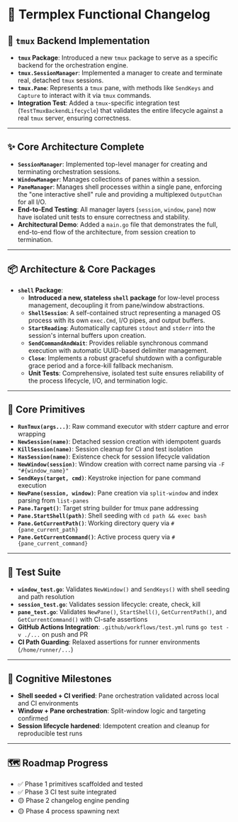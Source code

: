 # 📜 Termplex Functional Changelog

## 🚀 `tmux` Backend Implementation

- **`tmux` Package**: Introduced a new `tmux` package to serve as a specific backend for the orchestration engine.
- **`tmux.SessionManager`**: Implemented a manager to create and terminate real, detached `tmux` sessions.
- **`tmux.Pane`**: Represents a `tmux` pane, with methods like `SendKeys` and `Capture` to interact with it via `tmux` commands.
- **Integration Test**: Added a `tmux`-specific integration test (`TestTmuxBackendLifecycle`) that validates the entire lifecycle against a real `tmux` server, ensuring correctness.

---

## ✨ Core Architecture Complete

- **`SessionManager`**: Implemented top-level manager for creating and terminating orchestration sessions.
- **`WindowManager`**: Manages collections of panes within a session.
- **`PaneManager`**: Manages shell processes within a single pane, enforcing the "one interactive shell" rule and providing a multiplexed `OutputChan` for all I/O.
- **End-to-End Testing**: All manager layers (`session`, `window`, `pane`) now have isolated unit tests to ensure correctness and stability.
- **Architectural Demo**: Added a `main.go` file that demonstrates the full, end-to-end flow of the architecture, from session creation to termination.

---

## 📦 Architecture & Core Packages

- **`shell` Package**:
  - **Introduced a new, stateless `shell` package** for low-level process management, decoupling it from pane/window abstractions.
  - **`ShellSession`**: A self-contained struct representing a managed OS process with its own `exec.Cmd`, I/O pipes, and output buffers.
  - **`StartReading`**: Automatically captures `stdout` and `stderr` into the session's internal buffers upon creation.
  - **`SendCommandAndWait`**: Provides reliable synchronous command execution with automatic UUID-based delimiter management.
  - **`Close`**: Implements a robust graceful shutdown with a configurable grace period and a force-kill fallback mechanism.
  - **Unit Tests**: Comprehensive, isolated test suite ensures reliability of the process lifecycle, I/O, and termination logic.

---

## 🧱 Core Primitives

- **`RunTmux(args...)`**: Raw command executor with stderr capture and error wrapping
- **`NewSession(name)`**: Detached session creation with idempotent guards
- **`KillSession(name)`**: Session cleanup for CI and test isolation
- **`HasSession(name)`**: Existence check for session lifecycle validation
- **`NewWindow(session)`**: Window creation with correct name parsing via `-F "#{window_name}"`
- **`SendKeys(target, cmd)`**: Keystroke injection for pane command execution
- **`NewPane(session, window)`**: Pane creation via `split-window` and index parsing from `list-panes`
- **`Pane.Target()`**: Target string builder for tmux pane addressing
- **`Pane.StartShell(path)`**: Shell seeding with `cd path && exec bash`
- **`Pane.GetCurrentPath()`**: Working directory query via `#{pane_current_path}`
- **`Pane.GetCurrentCommand()`**: Active process query via `#{pane_current_command}`

---

## 🧪 Test Suite

- **`window_test.go`**: Validates `NewWindow()` and `SendKeys()` with shell seeding and path resolution
- **`session_test.go`**: Validates session lifecycle: create, check, kill
- **`pane_test.go`**: Validates `NewPane()`, `StartShell()`, `GetCurrentPath()`, and `GetCurrentCommand()` with CI-safe assertions
- **GitHub Actions Integration**: `.github/workflows/test.yml` runs `go test -v ./...` on push and PR
- **CI Path Guarding**: Relaxed assertions for runner environments (`/home/runner/...`)

---

## 🧠 Cognitive Milestones

- **Shell seeded + CI verified**: Pane orchestration validated across local and CI environments
- **Window + Pane orchestration**: Split-window logic and targeting confirmed
- **Session lifecycle hardened**: Idempotent creation and cleanup for reproducible test runs

---

## 🗺️ Roadmap Progress

- ✅ Phase 1 primitives scaffolded and tested
- ✅ Phase 3 CI test suite integrated
- 🟡 Phase 2 changelog engine pending
- 🟡 Phase 4 process spawning next
